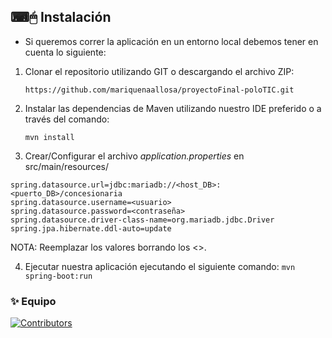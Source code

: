 ## ⌨🖱 Instalación
- Si queremos correr la aplicación en un entorno local debemos tener en cuenta lo siguiente: 

1. Clonar el repositorio utilizando GIT o descargando el archivo ZIP:

    `https://github.com/mariquenaallosa/proyectoFinal-poloTIC.git`

2. Instalar las dependencias de Maven utilizando nuestro IDE preferido o a través del comando:

    `mvn install`

3. Crear/Configurar el archivo _application.properties_ en src/main/resources/

```properties
spring.datasource.url=jdbc:mariadb://<host_DB>:<puerto_DB>/concesionaria
spring.datasource.username=<usuario>
spring.datasource.password=<contraseña>
spring.datasource.driver-class-name=org.mariadb.jdbc.Driver
spring.jpa.hibernate.ddl-auto=update
```
NOTA: Reemplazar los valores borrando los <>.

4. Ejecutar nuestra aplicación ejecutando el siguiente comando:
    `mvn spring-boot:run`

### ✨ Equipo

[![Contributors](https://contrib.rocks/image?repo=mariquenaallosa/proyectoFinal-poloTIC)](https://github.com/mariquenaallosa/proyectoFinal-poloTIC/graphs/contributors)
